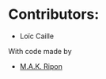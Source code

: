 # Contributors:
- Loïc Caille
	
With code made by
- [M.A.K. Ripon](https://stackoverflow.com/users/5198305/m-a-k-ripon)